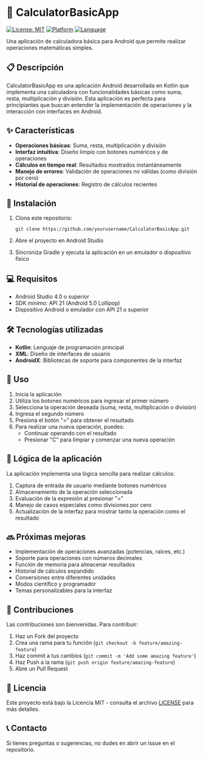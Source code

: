 # 🧮 CalculatorBasicApp

[![License: MIT](https://img.shields.io/badge/License-MIT-yellow.svg)](https://opensource.org/licenses/MIT)
[![Platform](https://img.shields.io/badge/Platform-Android-green.svg)](https://www.android.com/)
[![Language](https://img.shields.io/badge/Language-Kotlin-blue.svg)](https://kotlinlang.org/)

Una aplicación de calculadora básica para Android que permite realizar operaciones matemáticas simples.

## 📋 Descripción

CalculatorBasicApp es una aplicación Android desarrollada en Kotlin que implementa una calculadora con funcionalidades básicas como suma, resta, multiplicación y división. Esta aplicación es perfecta para principiantes que buscan entender la implementación de operaciones y la interacción con interfaces en Android.

## ✨ Características

- **Operaciones básicas**: Suma, resta, multiplicación y división
- **Interfaz intuitiva**: Diseño limpio con botones numéricos y de operaciones
- **Cálculos en tiempo real**: Resultados mostrados instantáneamente
- **Manejo de errores**: Validación de operaciones no válidas (como división por cero)
- **Historial de operaciones**: Registro de cálculos recientes

## 🚀 Instalación

1. Clona este repositorio:
   ```
   git clone https://github.com/yourusername/CalculatorBasicApp.git
   ```

2. Abre el proyecto en Android Studio

3. Sincroniza Gradle y ejecuta la aplicación en un emulador o dispositivo físico

## 💻 Requisitos

- Android Studio 4.0 o superior
- SDK mínimo: API 21 (Android 5.0 Lollipop)
- Dispositivo Android o emulador con API 21 o superior

## 🛠️ Tecnologías utilizadas

- **Kotlin**: Lenguaje de programación principal
- **XML**: Diseño de interfaces de usuario
- **AndroidX**: Bibliotecas de soporte para componentes de la interfaz

## 📝 Uso

1. Inicia la aplicación
2. Utiliza los botones numéricos para ingresar el primer número
3. Selecciona la operación deseada (suma, resta, multiplicación o división)
4. Ingresa el segundo número
5. Presiona el botón "=" para obtener el resultado
6. Para realizar una nueva operación, puedes:
   - Continuar operando con el resultado
   - Presionar "C" para limpiar y comenzar una nueva operación

## 🧠 Lógica de la aplicación

La aplicación implementa una lógica sencilla para realizar cálculos:

1. Captura de entrada de usuario mediante botones numéricos
2. Almacenamiento de la operación seleccionada
3. Evaluación de la expresión al presionar "="
4. Manejo de casos especiales como divisiones por cero
5. Actualización de la interfaz para mostrar tanto la operación como el resultado

## 🔜 Próximas mejoras

- Implementación de operaciones avanzadas (potencias, raíces, etc.)
- Soporte para operaciones con números decimales
- Función de memoria para almacenar resultados
- Historial de cálculos expandido
- Conversiones entre diferentes unidades
- Modos científico y programador
- Temas personalizables para la interfaz

## 🤝 Contribuciones

Las contribuciones son bienvenidas. Para contribuir:

1. Haz un Fork del proyecto
2. Crea una rama para tu función (`git checkout -b feature/amazing-feature`)
3. Haz commit a tus cambios (`git commit -m 'Add some amazing feature'`)
4. Haz Push a la rama (`git push origin feature/amazing-feature`)
5. Abre un Pull Request

## 📄 Licencia

Este proyecto está bajo la Licencia MIT - consulta el archivo [LICENSE](LICENSE) para más detalles.

## 📞 Contacto

Si tienes preguntas o sugerencias, no dudes en abrir un issue en el repositorio.
